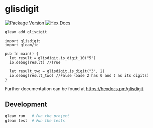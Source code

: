 # glisdigit

[![Package Version](https://img.shields.io/hexpm/v/glisdigit)](https://hex.pm/packages/glisdigit)
[![Hex Docs](https://img.shields.io/badge/hex-docs-ffaff3)](https://hexdocs.pm/glisdigit/)

```sh
gleam add glisdigit
```
```gleam
import glisdigit
import gleam/io

pub fn main() {
  let result = glisdigit.is_digit_10("5")
  io.debug(result) //True

  let result_two = glisdigit.is_digit("3", 2)
  io.debug(result_two) //False (base 2 has 0 and 1 as its digits)
}
```

Further documentation can be found at <https://hexdocs.pm/glisdigit>.

## Development

```sh
gleam run   # Run the project
gleam test  # Run the tests
```
